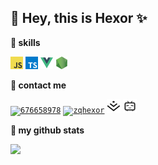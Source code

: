 ## 👋 Hey, this is Hexor ✨


**🔧 skills**  

<code><img height="20" src="https://raw.githubusercontent.com/github/explore/80688e429a7d4ef2fca1e82350fe8e3517d3494d/topics/javascript/javascript.png" title="javascript"></code>
<code><img height="20" src="https://raw.githubusercontent.com/github/explore/80688e429a7d4ef2fca1e82350fe8e3517d3494d/topics/typescript/typescript.png" title="typescript"></code>
<code><img height="20" src="https://raw.githubusercontent.com/github/explore/80688e429a7d4ef2fca1e82350fe8e3517d3494d/topics/vue/vue.png" title="vue"></code>
<code><img height="20" src="https://raw.githubusercontent.com/github/explore/80688e429a7d4ef2fca1e82350fe8e3517d3494d/topics/nodejs/nodejs.png" title="nodejs"></code>


**📧 contact me** 

<code><a href="#676658978"><img  title="QQ-676658978" alt="676658978" width="22px" src="https://cdn.jsdelivr.net/npm/simple-icons@3.1.0/icons/tencentqq.svg" /></a></code>
<code><a target="_blank" href="https://github.com/zqhexor"><img title="Github" alt="zqhexor" width="22px" src="https://cdn.jsdelivr.net/npm/simple-icons@3.1.0/icons/github.svg" /></a></code>
<code><a target="_blank" href="https://juejin.cn/user/3500492880358429"><img title="掘金" alt="zqhexor" width="22px" src="https://github.com/zqhexor/zqhexor/blob/main/juejin.svg" /></a></code>
<code><a target="_blank" href="https://space.bilibili.com/185647762"><img title="bilibili" alt="zqhexor" width="22px" src="https://github.com/zqhexor/zqhexor/blob/main/bilibili.svg" /></a></code>

**📌 my github stats** 

<a href="http://www.github.com/zqhexor">
  <img src="https://github-readme-stats.vercel.app/api?username=zqhexor&show_icons=true&theme=vue-dark" />
</a>



<!--
**zqhexor/zqhexor** is a ✨ _special_ ✨ repository because its `README.md` (this file) appears on your GitHub profile.

Here are some ideas to get you started:

- 🔭 I’m currently working on ...
- 🌱 I’m currently learning ...
- 👯 I’m looking to collaborate on ...
- 🤔 I’m looking for help with ...
- 💬 Ask me about ...
- 📫 How to reach me: ...
- 😄 Pronouns: ...
- ⚡ Fun fact: ...
-->

